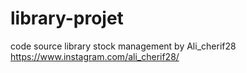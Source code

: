 # library-projet
code source library stock management by Ali_cherif28
https://www.instagram.com/ali_cherif28/
